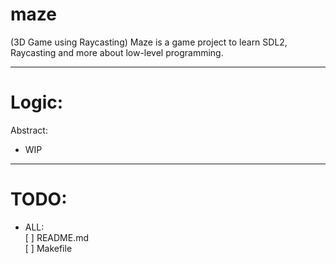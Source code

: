 # maze

(3D Game using Raycasting) Maze is a game project to learn SDL2, Raycasting and more about low-level programming.

----

Logic:
======
Abstract:  
  - WIP  

----

TODO:
=====
  - ALL:  
    [ ] README.md  
    [ ] Makefile  

